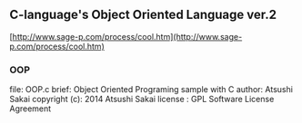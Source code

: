 ## C-language's Object Oriented Language ver.2
[http://www.sage-p.com/process/cool.htm](http://www.sage-p.com/process/cool.htm)


### OOP
file: OOP.c
brief: Object Oriented Programing sample with C
author: Atsushi Sakai
copyright (c): 2014 Atsushi Sakai
license : GPL Software License Agreement
